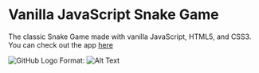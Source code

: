 # Vanilla JavaScript Snake Game
The classic Snake Game made with vanilla JavaScript, HTML5, and CSS3.
You can check out the app [here](https://snakegame.aarondevon.com/)

![GitHub Logo](https://ch3302files.storage.live.com/y4mefXOmC4PiKjryduO2u_8W0RSZZe_hKG6wVyyAjfKppwmrE8xMtewpgqre01Aev5rI6oWijilinrz12l5gR9mr510X5Z7okm0YDT5L33BhSXbge5v605QPu1J55o2J4wKw9vmtBmdvs50eC7lKCkQJBSdErsCH4jcbcbPIWxNIcDxIdMqERN7hMdCYEPZerYH?width=660&height=630&cropmode=none)
Format: ![Alt Text](url)

